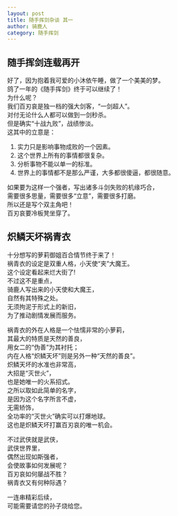 ```yaml
---
layout: post
title: 随手挥剑杂谈 其一
author: 骑鹿人
category: 随手挥剑
---
```


## 随手挥剑连载再开

好了，因为抱着我可爱的小沐依午睡，做了一个美美的梦。<br>
鸽了一年的《随手挥剑》终于可以继续了！<br>
为什么呢？<br>
我们百刃哀是独一档的强大剑客，“一剑超人”。<br>
对付无论什么人都可以做到一剑秒杀。<br>
但是确实“十战九败”，战绩惨淡。<br>
这其中的立意是：
1. 实力只是影响事物成败的一个因素。
2. 这个世界上所有的事情都很复杂。
3. 分析事物不能以单一的标准。
4. 世界上的事情都不是那么严谨，大多都很傻逼，都很随意。

如果要为这样一个强者，写出诸多斗剑失败的机缘巧合，<br>
需要很多思量，需要很多“立意”，需要很多打磨。<br>
所以还是写个双主角吧！<br>
百刃哀要冷板凳坐穿了。

## 炽鳞天坏祸青衣

十分想写的萝莉御姐百合情节终于来了！<br>
祸青衣的设定是双重人格，小天使“夹”大魔王。<br>
这个设定看起来烂大街了!<br>
不过这不是重点，<br>
骑鹿人写出来的小天使和大魔王，<br>
自然有其特殊之处。<br>
无须拘泥于形式上的新旧，<br>
为了推动剧情发展而服务。

祸青衣的外在人格是一个怯懦非常的小萝莉，<br>
其最大的特质是天然的善良，<br>
用女二的“伪善”为其衬托；<br>
内在人格“炽鳞天坏”则是另外一种“天然的善良”。<br>
炽鳞天坏的水准也非常高，<br>
大招是“灭世火”，<br>
也是她唯一的火系招式。<br>
之所以取如此简单的名字，<br>
是因为这个名字所言不虚，<br>
无需矫饰，<br>
全功率的“灭世火”确实可以打爆地球。<br>
这也是炽鳞天坏打赢百刃哀的唯一机会。

不过武侠就是武侠，<br>
武侠世界里，<br>
偶然出现如斯强者，<br>
会使故事如何发展呢？<br>
百刃哀如何屡战不胜？<br>
祸青衣又有何种际遇？

一连串精彩后续，<br>
可能需要请您的孙子烧给您。


